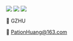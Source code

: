 ![](https://img.shields.io/badge/C%2B%2B-00599C?style=for-the-badge&logo=c%2B%2B&logoColor=white)
![](https://img.shields.io/badge/Rust-000000?style=for-the-badge&logo=rust&logoColor=white)
![](https://img.shields.io/badge/Python-3776AB?style=for-the-badge&logo=python&logoColor=white)

🏫 GZHU

📧 PationHuang@163.com
